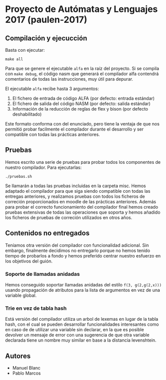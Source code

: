# Proyecto de Autómatas y Lenguajes 2017 (paulen-2017)

## Compilación y ejecucción

Basta con ejecutar:

    make all

Para que se genere el ejecutable `alfa` en la raíz del proyecto.
Si se compila con `make debug`, el código nasm que generará el compilador alfa contendrá comentarios de todas las instrucciones, muy útil para depurar.

El ejecutable `alfa` recibe hasta 3 argumentos:
1. El fichero de entrada de código ALFA (por defecto: entrada estándar)
2. El fichero de salida del código NASM (por defecto: salida estándar)
3. Información de la reducción de reglas de flex y bison (por defecto deshabilitado)

Este formato conforma con del enunciado, pero tiene la ventaja de que nos permitió probar facilmente el compilador durante el desarrollo y ser compatible con todas las prácticas anteriores.

## Pruebas
Hemos escrito una serie de pruebas para probar todos los componentes de nuestro compilador.
Para ejecutarlas:

    ./pruebas.sh

Se llamarán a todas las pruebas incluidas en la carpeta misc. Hemos adaptado el compilador para que siga siendo compatible con todas las entregas anteriores, y realizamos pruebas con todos los
ficheros de correción proporcionados en moodle de las prácticas anteriores. Además para probar el correcto funcionamiento del compilador final hemos creado pruebas extensivas de todas las operaciones
que soporta y hemos añadido los ficheros de pruebas de correción utilizados en otros años.

## Contenidos no entregados
Teníamos otra versión del compilador con funcionalidad adicional. Sin embargo, finalmente decidimos no entregarlo porque no hemos tenido tiempo de probarlos a fondo y hemos preferido centrar nuestro esfuerzo en los objetivos del guión.

### Soporte de llamadas anidadas
Hemos conseguido soportar llamadas anidadas del estilo `f(3, g(2,g(2,x)))` usando propagación de atributos para la lista de argumentos en vez de una variable global.

### Trie en vez de tabla hash
Está versión del compilador utiliza un arbol de lexemas en lugar de la tabla hash, con el cual se pueden desarrollar funcionalidades interesantes como en caso de
de utilizar una variable sin declarar, en la que es posible devolver un mensaje de error con una sugerencia de que otra variable declarada tiene un nombre muy similar en base a la distancia levenshtein.

## Autores
- Manuel Blanc
- Pablo Marcos
